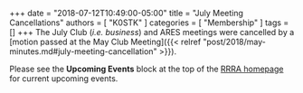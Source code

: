 +++
date = "2018-07-12T10:49:00-05:00"
title = "July Meeting Cancellations"
authors = [ "K0STK" ]
categories = [ "Membership" ]
tags = []
+++
The July Club (*i.e. business*) and ARES meetings were cancelled by a
[motion passed at the May Club Meeting]({{< relref "post/2018/may-minutes.md#july-meeting-cancellation" >}}).  

Please see the **Upcoming Events** block at the top of the
[RRRA homepage](/) for current upcoming events.
<!--more-->
